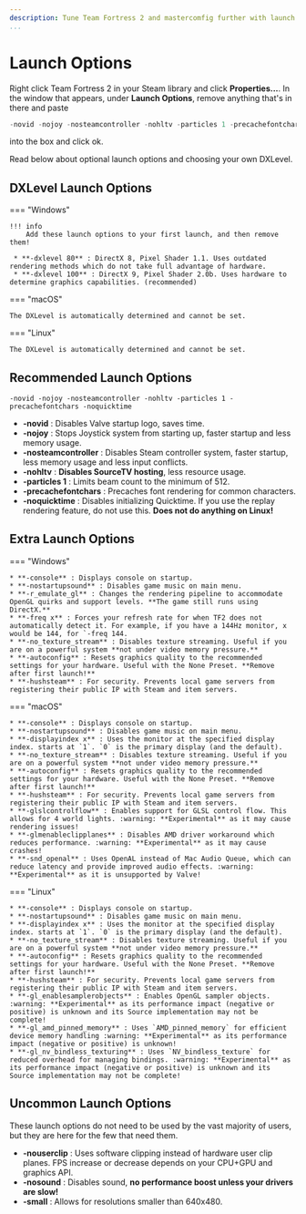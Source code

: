 ```yaml
---
description: Tune Team Fortress 2 and mastercomfig further with launch options.
...
```


# Launch Options

Right click Team Fortress 2 in your Steam library and click **Properties...**. In the window that appears, under **Launch Options**, remove
anything that's in there and paste

```c
-novid -nojoy -nosteamcontroller -nohltv -particles 1 -precachefontchars -noquicktime
```

into the box and click ok.

Read below about optional launch options and choosing your own DXLevel.

## DXLevel Launch Options

=== "Windows"

    !!! info
        Add these launch options to your first launch, and then remove them!

     * **-dxlevel 80** : DirectX 8, Pixel Shader 1.1. Uses outdated rendering methods which do not take full advantage of hardware.
     * **-dxlevel 100** : DirectX 9, Pixel Shader 2.0b. Uses hardware to determine graphics capabilities. (recommended)

=== "macOS"

    The DXLevel is automatically determined and cannot be set.

=== "Linux"

    The DXLevel is automatically determined and cannot be set.

## Recommended Launch Options

`-novid -nojoy -nosteamcontroller -nohltv -particles 1 -precachefontchars -noquicktime`

* **-novid** : Disables Valve startup logo, saves time.
* **-nojoy** : Stops Joystick system from starting up, faster startup and less memory usage.
* **-nosteamcontroller** : Disables Steam controller system, faster startup, less memory usage and less input conflicts.
* **-nohltv** : **Disables SourceTV hosting**, less resource usage.
* **-particles 1** : Limits beam count to the minimum of 512.
* **-precachefontchars** : Precaches font rendering for common characters.
* **-noquicktime** : Disables initializing Quicktime. If you use the replay rendering feature, do not use this. **Does not do anything on Linux!**

## Extra Launch Options

=== "Windows"

    * **-console** : Displays console on startup.
    * **-nostartupsound** : Disables game music on main menu.
    * **-r_emulate_gl** : Changes the rendering pipeline to accommodate OpenGL quirks and support levels. **The game still runs using DirectX.**
    * **-freq x** : Forces your refresh rate for when TF2 does not automatically detect it. For example, if you have a 144Hz monitor, x would be 144, for `-freq 144.
    * **-no_texture_stream** : Disables texture streaming. Useful if you are on a powerful system **not under video memory pressure.**
    * **-autoconfig** : Resets graphics quality to the recommended settings for your hardware. Useful with the None Preset. **Remove after first launch!**
    * **-hushsteam** : For security. Prevents local game servers from registering their public IP with Steam and item servers.

=== "macOS"

    * **-console** : Displays console on startup.
    * **-nostartupsound** : Disables game music on main menu.
    * **-displayindex x** : Uses the monitor at the specified display index. starts at `1`. `0` is the primary display (and the default).
    * **-no_texture_stream** : Disables texture streaming. Useful if you are on a powerful system **not under video memory pressure.**
    * **-autoconfig** : Resets graphics quality to the recommended settings for your hardware. Useful with the None Preset. **Remove after first launch!**
    * **-hushsteam** : For security. Prevents local game servers from registering their public IP with Steam and item servers.
    * **-glslcontrolflow** : Enables support for GLSL control flow. This allows for 4 world lights. :warning: **Experimental** as it may cause rendering issues!
    * **-glmenableclipplanes** : Disables AMD driver workaround which reduces performance. :warning: **Experimental** as it may cause crashes!
    * **-snd_openal** : Uses OpenAL instead of Mac Audio Queue, which can reduce latency and provide improved audio effects. :warning: **Experimental** as it is unsupported by Valve!

=== "Linux"

    * **-console** : Displays console on startup.
    * **-nostartupsound** : Disables game music on main menu.
    * **-displayindex x** : Uses the monitor at the specified display index. starts at `1`. `0` is the primary display (and the default).
    * **-no_texture_stream** : Disables texture streaming. Useful if you are on a powerful system **not under video memory pressure.**
    * **-autoconfig** : Resets graphics quality to the recommended settings for your hardware. Useful with the None Preset. **Remove after first launch!**
    * **-hushsteam** : For security. Prevents local game servers from registering their public IP with Steam and item servers.
    * **-gl_enablesamplerobjects** : Enables OpenGL sampler objects. :warning: **Experimental** as its performance impact (negative or positive) is unknown and its Source implementation may not be complete!
    * **-gl_amd_pinned_memory** : Uses `AMD_pinned_memory` for efficient device memory handling :warning: **Experimental** as its performance impact (negative or positive) is unknown!
    * **-gl_nv_bindless_texturing** : Uses `NV_bindless_texture` for reduced overhead for managing bindings. :warning: **Experimental** as its performance impact (negative or positive) is unknown and its Source implementation may not be complete!

## Uncommon Launch Options

These launch options do not need to be used by the vast majority of users, but they are here for the few that need them.

* **-nouserclip** : Uses software clipping instead of hardware user clip planes. FPS increase or decrease depends on your CPU+GPU and graphics API.
* **-nosound** : Disables sound, **no performance boost unless your drivers are slow!**
* **-small** : Allows for resolutions smaller than 640x480.
